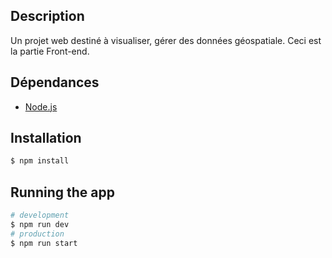 
## Description

Un projet web destiné à visualiser, gérer des données géospatiale. Ceci est la partie Front-end.

## Dépendances

- [Node.js](https://nodejs.org/en)


## Installation

```bash
$ npm install
```
## Running the app

```bash
# development
$ npm run dev
# production
$ npm run start
```